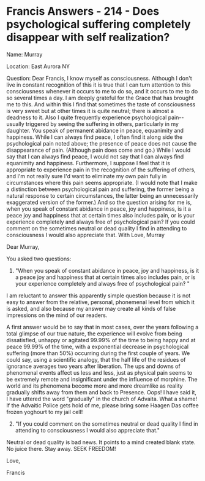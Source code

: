 # Francis Answers - 214 - Does psychological suffering completely disappear with self realization?

Name: Murray

Location: East Aurora NY

Question: Dear Francis, I know myself as consciousness. Although I don't live in constant recognition of this it is true that I can turn attention to this consciousness whenever it occurs to me to do so, and it occurs to me to do so several times a day. I am deeply grateful for the Grace that has brought me to this. And within this I find that sometimes the taste of consciousness is very sweet but at other times it is quite neutral; there is almost a deadness to it. Also I quite frequently experience psychological pain-- usually triggered by seeing the suffering in others, particularly in my daughter. You speak of permanent abidance in peace, equanimity and happiness. While I can always find peace, I often find it along side the psychological pain noted above; the presence of peace does not cause the disappearance of pain. (Although pain does come and go.) While I would say that I can always find peace, I would not say that I can always find equanimity and happiness. Furthermore, I suppose I feel that it is appropriate to experience pain in the recognition of the suffering of others, and I'm not really sure I'd want to eliminate my own pain fully in circumstances where this pain seems appropriate. (I would note that I make a distinction between psychological pain and suffering, the former being a natural response to certain circumstances, the latter being an unnecessarily exaggerated version of the former.) And so the question arising for me is, when you speak of constant abidance in peace, joy and happiness, is it a peace joy and happiness that at certain times also includes pain, or is your experience completely and always free of psychological pain? If you could comment on the sometimes neutral or dead quality I find in attending to consciousness I would also appreciate that. With Love, Murray

Dear Murray,

You asked two questions:

1. "When you speak of constant abidance in peace, joy and happiness, is it a peace joy and happiness that at certain times also includes pain, or is your experience completely and always free of psychological pain? "

I am reluctant to answer this apparently simple question because it is not easy to answer from the relative, personal, phonemenal level from which it is asked, and also because my answer may create all kinds of false impressions on the mind of our readers.

A first answer would be to say that in most cases, over the years following a total glimpse of our true nature, the experience will evolve from being dissatisfied, unhappy or agitated 99.99% of the time to being happy and at peace 99.99% of the time, with a exponential decrease in psychological suffering (more than 50%) occurring during the first couple of years. We could say, using a scientific analogy, that the half life of the residues of ignorance averages two years after liberation. The ups and downs of phenomenal events affect us less and less, just as physical pain seems to be extremely remote and insignificant under the influence of morphine. The world and its phenomena become more and more dreamlike as reality gradually shifts away from them and back to Presence. Oops! I have said it, I have uttered the word "gradually" in the church of Advaita. What a shame! If the Advaitic Police gets hold of me, please bring some Haagen Das coffee frozen yoghourt to my jail cell!

2. "If you could comment on the sometimes neutral or dead quality I find in attending to consciousness I would also appreciate that."

Neutral or dead quality is bad news. It points to a mind created blank state. No juice there. Stay away. SEEK FREEDOM!

Love,

Francis

